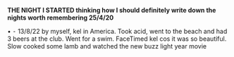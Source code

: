 **THE NIGHT I STARTED thinking how I should definitely write down the nights worth remembering 25/4/20**

• ⁃ 13/8/22 by myself, kel in America. Took acid, went to the beach and had 3 beers at the club. Went for a swim. FaceTimed kel cos it was so beautiful. Slow cooked some lamb and watched the new buzz light year movie
